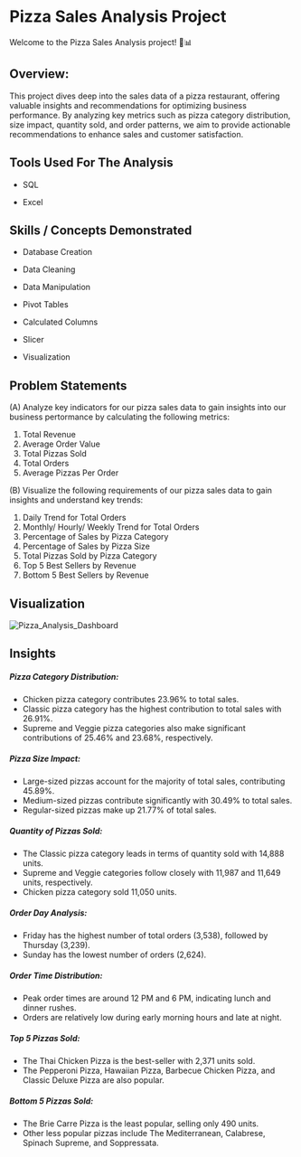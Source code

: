 # Pizza Sales Analysis Project
Welcome to the Pizza Sales Analysis project! 🍕📊

## Overview:
This project dives deep into the sales data of a pizza restaurant, offering valuable insights and recommendations for optimizing business performance. By analyzing key metrics such as pizza category distribution, size impact, quantity sold, and order patterns, we aim to provide actionable recommendations to enhance sales and customer satisfaction. 

## Tools Used For The Analysis 
* SQL 

* Excel 

## Skills / Concepts Demonstrated
* Database Creation 


* Data Cleaning


* Data Manipulation


* Pivot Tables


* Calculated Columns


* Slicer


* Visualization 

## Problem Statements 

(A) Analyze key indicators for our pizza sales data to gain insights into our business pertormance by calculating the following metrics:
 1. Total Revenue
2. Average Order Value 
3. Total Pizzas Sold
 4. Total Orders
 5. Average Pizzas Per Order

(B) Visualize the following requirements of our pizza sales data to gain insights and understand key trends: 
1. Daily Trend for Total Orders
2. Monthly/ Hourly/ Weekly Trend for Total Orders
3. Percentage of Sales by Pizza Category
4. Percentage of Sales by Pizza Size
5. Total Pizzas Sold by Pizza Category
6. Top 5 Best Sellers by Revenue
7. Bottom 5 Best Sellers by Revenue


## Visualization 
![Pizza_Analysis_Dashboard](https://github.com/Kam-Projects-Analysis/Pizza_Sales_Analysis/assets/149543175/1f69bbc0-edfa-4d94-8442-eab6c9b0f267) 


## Insights 

##### Pizza Category Distribution:
* Chicken pizza category contributes 23.96% to total sales.
* Classic pizza category has the highest contribution to total sales with 26.91%.
* Supreme and Veggie pizza categories also make significant contributions of 25.46% and 23.68%, respectively.

##### Pizza Size Impact:
* Large-sized pizzas account for the majority of total sales, contributing 45.89%.
* Medium-sized pizzas contribute significantly with 30.49% to total sales.
* Regular-sized pizzas make up 21.77% of total sales.
 
##### Quantity of Pizzas Sold:
* The Classic pizza category leads in terms of quantity sold with 14,888 units.
* Supreme and Veggie categories follow closely with 11,987 and 11,649 units, respectively.
* Chicken pizza category sold 11,050 units.
  
##### Order Day Analysis:
* Friday has the highest number of total orders (3,538), followed by Thursday (3,239).
* Sunday has the lowest number of orders (2,624).
  
##### Order Time Distribution:
* Peak order times are around 12 PM and 6 PM, indicating lunch and dinner rushes.
* Orders are relatively low during early morning hours and late at night.
  
##### Top 5 Pizzas Sold:
* The Thai Chicken Pizza is the best-seller with 2,371 units sold.
* The Pepperoni Pizza, Hawaiian Pizza, Barbecue Chicken Pizza, and Classic Deluxe Pizza are also popular.

##### Bottom 5 Pizzas Sold:
* The Brie Carre Pizza is the least popular, selling only 490 units.
* Other less popular pizzas include The Mediterranean, Calabrese, Spinach Supreme, and Soppressata.

